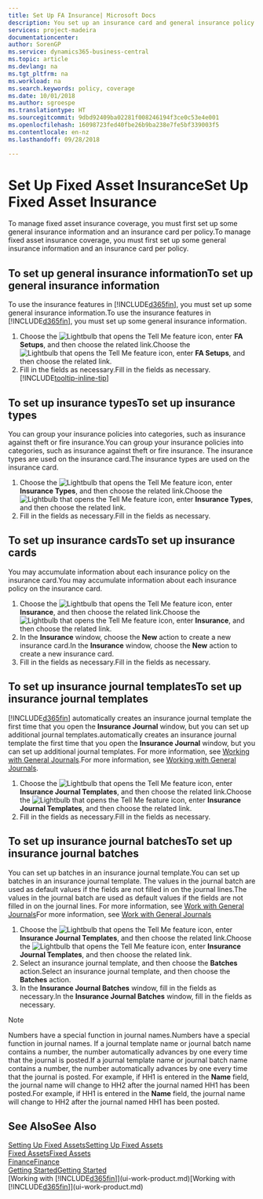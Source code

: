 ```yaml
---
title: Set Up FA Insurance| Microsoft Docs
description: You set up an insurance card and general insurance policy information to manage fixed asset insurance coverage.
services: project-madeira
documentationcenter: 
author: SorenGP
ms.service: dynamics365-business-central
ms.topic: article
ms.devlang: na
ms.tgt_pltfrm: na
ms.workload: na
ms.search.keywords: policy, coverage
ms.date: 10/01/2018
ms.author: sgroespe
ms.translationtype: HT
ms.sourcegitcommit: 9dbd92409ba02281f008246194f3ce0c53e4e001
ms.openlocfilehash: 16098723fed40fbe26b9ba238e7fe5bf339003f5
ms.contentlocale: en-nz
ms.lasthandoff: 09/28/2018

---
```

# <a name="set-up-fixed-asset-insurance"></a><span data-ttu-id="0e943-103">Set Up Fixed Asset Insurance</span><span class="sxs-lookup"><span data-stu-id="0e943-103">Set Up Fixed Asset Insurance</span></span>
<span data-ttu-id="0e943-104">To manage fixed asset insurance coverage, you must first set up some general insurance information and an insurance card per policy.</span><span class="sxs-lookup"><span data-stu-id="0e943-104">To manage fixed asset insurance coverage, you must first set up some general insurance information and an insurance card per policy.</span></span>

## <a name="to-set-up-general-insurance-information"></a><span data-ttu-id="0e943-105">To set up general insurance information</span><span class="sxs-lookup"><span data-stu-id="0e943-105">To set up general insurance information</span></span>
<span data-ttu-id="0e943-106">To use the insurance features in [!INCLUDE[d365fin](includes/d365fin_md.md)], you must set up some general insurance information.</span><span class="sxs-lookup"><span data-stu-id="0e943-106">To use the insurance features in [!INCLUDE[d365fin](includes/d365fin_md.md)], you must set up some general insurance information.</span></span>  

1. <span data-ttu-id="0e943-107">Choose the ![Lightbulb that opens the Tell Me feature](media/ui-search/search_small.png "Tell me what you want to do") icon, enter **FA Setups**, and then choose the related link.</span><span class="sxs-lookup"><span data-stu-id="0e943-107">Choose the ![Lightbulb that opens the Tell Me feature](media/ui-search/search_small.png "Tell me what you want to do") icon, enter **FA Setups**, and then choose the related link.</span></span>  
2. <span data-ttu-id="0e943-108">Fill in the fields as necessary.</span><span class="sxs-lookup"><span data-stu-id="0e943-108">Fill in the fields as necessary.</span></span> [!INCLUDE[tooltip-inline-tip](includes/tooltip-inline-tip_md.md)]  

## <a name="to-set-up-insurance-types"></a><span data-ttu-id="0e943-109">To set up insurance types</span><span class="sxs-lookup"><span data-stu-id="0e943-109">To set up insurance types</span></span>
<span data-ttu-id="0e943-110">You can group your insurance policies into categories, such as insurance against theft or fire insurance.</span><span class="sxs-lookup"><span data-stu-id="0e943-110">You can group your insurance policies into categories, such as insurance against theft or fire insurance.</span></span> <span data-ttu-id="0e943-111">The insurance types are used on the insurance card.</span><span class="sxs-lookup"><span data-stu-id="0e943-111">The insurance types are used on the insurance card.</span></span>

1. <span data-ttu-id="0e943-112">Choose the ![Lightbulb that opens the Tell Me feature](media/ui-search/search_small.png "Tell me what you want to do") icon, enter **Insurance Types**, and then choose the related link.</span><span class="sxs-lookup"><span data-stu-id="0e943-112">Choose the ![Lightbulb that opens the Tell Me feature](media/ui-search/search_small.png "Tell me what you want to do") icon, enter **Insurance Types**, and then choose the related link.</span></span>  
2. <span data-ttu-id="0e943-113">Fill in the fields as necessary.</span><span class="sxs-lookup"><span data-stu-id="0e943-113">Fill in the fields as necessary.</span></span>

## <a name="to-set-up-insurance-cards"></a><span data-ttu-id="0e943-114">To set up insurance cards</span><span class="sxs-lookup"><span data-stu-id="0e943-114">To set up insurance cards</span></span>
<span data-ttu-id="0e943-115">You may accumulate information about each insurance policy on the insurance card.</span><span class="sxs-lookup"><span data-stu-id="0e943-115">You may accumulate information about each insurance policy on the insurance card.</span></span>  

1. <span data-ttu-id="0e943-116">Choose the ![Lightbulb that opens the Tell Me feature](media/ui-search/search_small.png "Tell me what you want to do") icon, enter **Insurance**, and then choose the related link.</span><span class="sxs-lookup"><span data-stu-id="0e943-116">Choose the ![Lightbulb that opens the Tell Me feature](media/ui-search/search_small.png "Tell me what you want to do") icon, enter **Insurance**, and then choose the related link.</span></span>  
2. <span data-ttu-id="0e943-117">In the **Insurance** window, choose the **New** action to create a  new insurance card.</span><span class="sxs-lookup"><span data-stu-id="0e943-117">In the **Insurance** window, choose the **New** action to create a  new insurance card.</span></span>  
3. <span data-ttu-id="0e943-118">Fill in the fields as necessary.</span><span class="sxs-lookup"><span data-stu-id="0e943-118">Fill in the fields as necessary.</span></span>

## <a name="to-set-up-insurance-journal-templates"></a><span data-ttu-id="0e943-119">To set up insurance journal templates</span><span class="sxs-lookup"><span data-stu-id="0e943-119">To set up insurance journal templates</span></span>
[!INCLUDE[d365fin](includes/d365fin_md.md)] <span data-ttu-id="0e943-120">automatically creates an insurance journal template the first time that you open the **Insurance Journal** window, but you can set up additional journal templates.</span><span class="sxs-lookup"><span data-stu-id="0e943-120">automatically creates an insurance journal template the first time that you open the **Insurance Journal** window, but you can set up additional journal templates.</span></span> <span data-ttu-id="0e943-121">For more information, see [Working with General Journals](ui-work-general-journals.md).</span><span class="sxs-lookup"><span data-stu-id="0e943-121">For more information, see [Working with General Journals](ui-work-general-journals.md).</span></span>  

1. <span data-ttu-id="0e943-122">Choose the ![Lightbulb that opens the Tell Me feature](media/ui-search/search_small.png "Tell me what you want to do") icon, enter **Insurance Journal Templates**, and then choose the related link.</span><span class="sxs-lookup"><span data-stu-id="0e943-122">Choose the ![Lightbulb that opens the Tell Me feature](media/ui-search/search_small.png "Tell me what you want to do") icon, enter **Insurance Journal Templates**, and then choose the related link.</span></span>  
2. <span data-ttu-id="0e943-123">Fill in the fields as necessary.</span><span class="sxs-lookup"><span data-stu-id="0e943-123">Fill in the fields as necessary.</span></span>

## <a name="to-set-up-insurance-journal-batches"></a><span data-ttu-id="0e943-124">To set up insurance journal batches</span><span class="sxs-lookup"><span data-stu-id="0e943-124">To set up insurance journal batches</span></span>
<span data-ttu-id="0e943-125">You can set up batches in an insurance journal template.</span><span class="sxs-lookup"><span data-stu-id="0e943-125">You can set up batches in an insurance journal template.</span></span> <span data-ttu-id="0e943-126">The values in the journal batch are used as default values if the fields are not filled in on the journal lines.</span><span class="sxs-lookup"><span data-stu-id="0e943-126">The values in the journal batch are used as default values if the fields are not filled in on the journal lines.</span></span> <span data-ttu-id="0e943-127">For more information, see [Work with General Journals](ui-work-general-journals.md)</span><span class="sxs-lookup"><span data-stu-id="0e943-127">For more information, see [Work with General Journals](ui-work-general-journals.md)</span></span>  

1. <span data-ttu-id="0e943-128">Choose the ![Lightbulb that opens the Tell Me feature](media/ui-search/search_small.png "Tell me what you want to do") icon, enter **Insurance Journal Templates**, and then choose the related link.</span><span class="sxs-lookup"><span data-stu-id="0e943-128">Choose the ![Lightbulb that opens the Tell Me feature](media/ui-search/search_small.png "Tell me what you want to do") icon, enter **Insurance Journal Templates**, and then choose the related link.</span></span>  
2. <span data-ttu-id="0e943-129">Select an insurance journal template, and then choose the **Batches** action.</span><span class="sxs-lookup"><span data-stu-id="0e943-129">Select an insurance journal template, and then choose the **Batches** action.</span></span>
3. <span data-ttu-id="0e943-130">In the **Insurance Journal Batches** window, fill in the fields as necessary.</span><span class="sxs-lookup"><span data-stu-id="0e943-130">In the **Insurance Journal Batches** window, fill in the fields as necessary.</span></span>

> [!NOTE]  
>   <span data-ttu-id="0e943-131">Numbers have a special function in journal names.</span><span class="sxs-lookup"><span data-stu-id="0e943-131">Numbers have a special function in journal names.</span></span> <span data-ttu-id="0e943-132">If a journal template name or journal batch name contains a number, the number automatically advances by one every time that the journal is posted.</span><span class="sxs-lookup"><span data-stu-id="0e943-132">If a journal template name or journal batch name contains a number, the number automatically advances by one every time that the journal is posted.</span></span> <span data-ttu-id="0e943-133">For example, if HH1 is entered in the **Name** field, the journal name will change to HH2 after the journal named HH1 has been posted.</span><span class="sxs-lookup"><span data-stu-id="0e943-133">For example, if HH1 is entered in the **Name** field, the journal name will change to HH2 after the journal named HH1 has been posted.</span></span>

## <a name="see-also"></a><span data-ttu-id="0e943-134">See Also</span><span class="sxs-lookup"><span data-stu-id="0e943-134">See Also</span></span>
[<span data-ttu-id="0e943-135">Setting Up Fixed Assets</span><span class="sxs-lookup"><span data-stu-id="0e943-135">Setting Up Fixed Assets</span></span>](fa-setup.md)  
[<span data-ttu-id="0e943-136">Fixed Assets</span><span class="sxs-lookup"><span data-stu-id="0e943-136">Fixed Assets</span></span>](fa-manage.md)  
[<span data-ttu-id="0e943-137">Finance</span><span class="sxs-lookup"><span data-stu-id="0e943-137">Finance</span></span>](finance.md)  
[<span data-ttu-id="0e943-138">Getting Started</span><span class="sxs-lookup"><span data-stu-id="0e943-138">Getting Started</span></span>](product-get-started.md)  
<span data-ttu-id="0e943-139">[Working with [!INCLUDE[d365fin](includes/d365fin_md.md)]](ui-work-product.md)</span><span class="sxs-lookup"><span data-stu-id="0e943-139">[Working with [!INCLUDE[d365fin](includes/d365fin_md.md)]](ui-work-product.md)</span></span>

